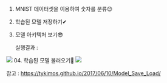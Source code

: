 01. MNIST 데이터셋을 이용하여 숫자를 분류😊
02. 학습된 모델 저장하기✔
03. 모델 아키텍처 보기😎

    실행결과 :

<img src="https://user-images.githubusercontent.com/90026605/139365689-34ab8691-4942-4fba-9108-d8b4339dae40.png">
04. 학습된 모델 불러오기👏

<img src="https://user-images.githubusercontent.com/90026605/139365727-23f45cd3-b4cb-43e8-8fa2-665ccd2de368.png">

참고 : https://tykimos.github.io/2017/06/10/Model_Save_Load/
